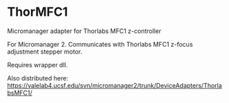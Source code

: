 # ThorMFC1
Micromanager adapter for Thorlabs MFC1 z-controller

For Micromanager 2. Communicates with Thorlabs MFC1 z-focus adjustment stepper motor.

Requires wrapper dll.

Also distributed here: https://valelab4.ucsf.edu/svn/micromanager2/trunk/DeviceAdapters/ThorlabsMFC1/
